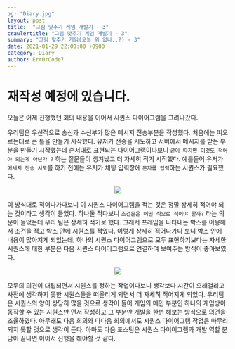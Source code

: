 ```yaml
---
bg: "Diary.jpg"
layout: post
title:  "그림 맞추기 게임 개발기 - 3"
crawlertitle: "그림 맞추기 게임 개발기 - 3"
summary: "그림 맞추기 게임(오늘 뭐 없나..?) - 3"
date: 2021-01-29 22:00:00 +0900
category: Diary
author: Err0rCode7
---
```


# 재작성 예정에 있습니다.

오늘은 어제 진행했던 회의 내용을 이어서 시퀀스 다이어그램을 그려나갔다.

우리팀은 우선적으로 송신과 수신부가 많은 메시지 전송부분을 작성했다. 처음에는 떠오르는대로 큰 틀을 만들기 시작했다. 유저가 전송을 시도하고 서버에서 메시지를 받는 부분을 만들기 시작했는데 순서대로 표현되는 다이어그램이다보니 `굳이 따지면 이것도 적어야 되는게 아닌가 ?` 하는 질문들이 생겨났고 더 자세히 적기 시작했다. 예를들어 유저가 `메세지 전송 시도`를 하기 전에는 유저가 채팅 입력창에 `문자를 입력`하는 시퀀스가 필요했다.
<p align="center">
<img src="https://user-images.githubusercontent.com/48249549/106276552-18b5d000-627b-11eb-8451-d230a4a7202f.png">
</p>

이 방식대로 적어나가다보니 이 시퀀스 다이어그램을 적는 것은 정말 상세히 적어야 되는 것이라고 생각이 들었다. 하나둘 적다보니 `조건문은 어떤 식으로 적어야 할까?` 라는 의문이 들었는데 우리 팀은 상세히 적기로 했다. 그래서 프레임을 나타내는 박스를 이용해서 조건을 적고 박스 안에 시퀀스를 적었다. 이렇게 상세히 적어나가다 보니 박스 안에 내용이 많아지게 되었는데, 하나의 시퀀스 다이어그램으로 모두 표현하기보다는 자세한 시퀀스에 대한 부분은 다음 시퀀스 다이어그램으로 연결하여 보여주는 방식이 좋아보였다.
<p align="center">
<img src="https://user-images.githubusercontent.com/48249549/106276536-12bfef00-627b-11eb-8424-4bcdf5886142.png">
</p>
모두의 의견이 대립되면서 시퀀스를 정하는 작업이다보니 생각보다 시간이 오래걸리고 사전에 생각하지 못한 시퀀스들을 떠올리게 되면서 더 자세히 적어지게 되었다. 우리팀은 시퀀스의 양이 상당히 많을 것으로 생각이 들어 게임의 메인 부분인 하나의 게임방이 동작할 수 있는 시퀀스만 먼저 작성하고 그 부분만 개발을 한번 해보는 방식으로 의견을 조율하였다. 아무래도 다음 회의와 다다음 회의에서도 시퀀스 다이어그램 작업은 마무리 되지 못할 것으로 생각이 든다. 아마도 다음 포스팅은 시퀀스 다이어그램과 개발 역할 분담이 끝나면 이어서 진행을 해야할 것 같다.